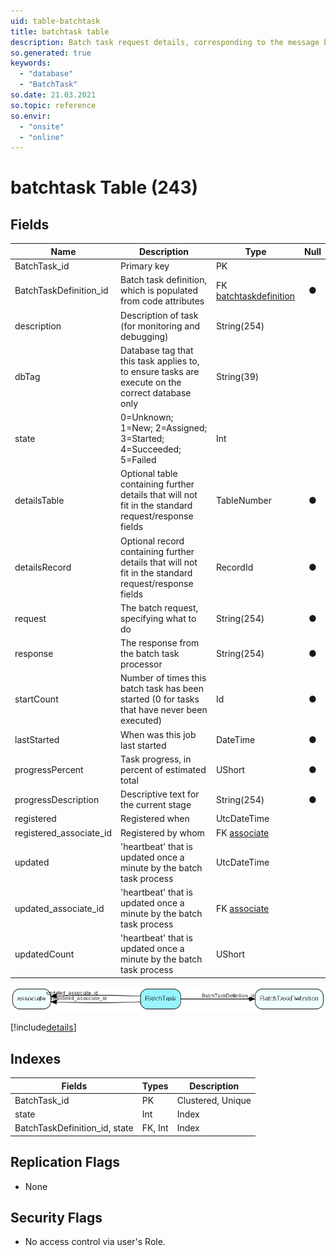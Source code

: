 ```yaml
---
uid: table-batchtask
title: batchtask table
description: Batch task request details, corresponding to the message body of a batch request message
so.generated: true
keywords:
  - "database"
  - "BatchTask"
so.date: 21.03.2021
so.topic: reference
so.envir:
  - "onsite"
  - "online"
---
```


# batchtask Table (243)

## Fields

| Name | Description | Type | Null |
|------|-------------|------|:----:|
|BatchTask\_id|Primary key|PK| |
|BatchTaskDefinition\_id|Batch task definition, which is populated from code attributes|FK [batchtaskdefinition](batchtaskdefinition.md)|&#x25CF;|
|description|Description of task (for monitoring and debugging)|String(254)| |
|dbTag|Database tag that this task applies to, to ensure tasks are execute on the correct database only|String(39)| |
|state|0=Unknown; 1=New; 2=Assigned; 3=Started; 4=Succeeded; 5=Failed|Int| |
|detailsTable|Optional table containing further details that will not fit in the standard request/response fields|TableNumber|&#x25CF;|
|detailsRecord|Optional record containing further details that will not fit in the standard request/response fields|RecordId|&#x25CF;|
|request|The batch request, specifying what to do|String(254)|&#x25CF;|
|response|The response from the batch task processor|String(254)|&#x25CF;|
|startCount|Number of times this batch task has been started (0 for tasks that have never been executed)|Id|&#x25CF;|
|lastStarted|When was this job last started|DateTime|&#x25CF;|
|progressPercent|Task progress, in percent of estimated total|UShort|&#x25CF;|
|progressDescription|Descriptive text for the current stage|String(254)|&#x25CF;|
|registered|Registered when|UtcDateTime| |
|registered\_associate\_id|Registered by whom|FK [associate](associate.md)| |
|updated|&apos;heartbeat&apos; that is updated once a minute by the batch task process|UtcDateTime| |
|updated\_associate\_id|&apos;heartbeat&apos; that is updated once a minute by the batch task process|FK [associate](associate.md)| |
|updatedCount|&apos;heartbeat&apos; that is updated once a minute by the batch task process|UShort| |


![BatchTask table relationship diagram](./media/BatchTask.png)

[!include[details](./includes/BatchTask.md)]

## Indexes

| Fields | Types | Description |
|--------|-------|-------------|
|BatchTask\_id |PK |Clustered, Unique |
|state |Int |Index |
|BatchTaskDefinition\_id, state |FK, Int |Index |

## Replication Flags

* None

## Security Flags

* No access control via user's Role.

